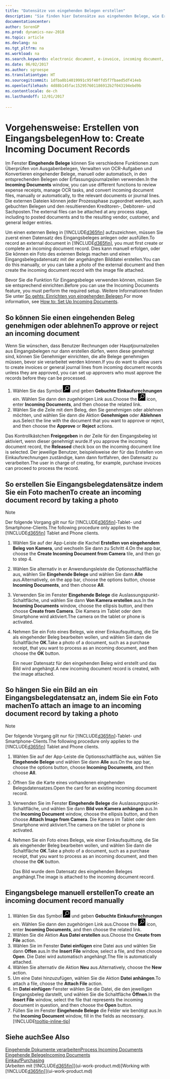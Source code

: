 ```yaml
---
title: "Datensätze von eingehenden Belegen erstellen"
description: "Sie finden hier Datensätze aus eingehenden Belege, wie Erechnungen erstellen und verwalten OCRaufgaben, elektronische Geschäftsverkehr und Belegaustausch."
documentationcenter: 
author: SorenGP
ms.prod: dynamics-nav-2018
ms.topic: article
ms.devlang: na
ms.tgt_pltfrm: na
ms.workload: na
ms.search.keywords: electronic document, e-invoice, incoming document, OCR, ecommerce, document exchange, import invoice
ms.date: 06/02/2017
ms.author: sgroespe
ms.translationtype: HT
ms.sourcegitcommit: 1dfba8b14019991c95f40ffd5f7fbaed5df414eb
ms.openlocfilehash: 4d88b145fac152957601186912b2f043194ebd9b
ms.contentlocale: de-ch
ms.lasthandoff: 12/01/2017

---
```

# <a name="how-to-create-incoming-document-records"></a><span data-ttu-id="b5597-103">Vorgehensweise: Erstellen von Eingangsbelegen</span><span class="sxs-lookup"><span data-stu-id="b5597-103">How to: Create Incoming Document Records</span></span>
<span data-ttu-id="b5597-104">Im Fenster **Eingehende Belege** können Sie verschiedene Funktionen zum Überprüfen von Ausgabenbelegen, Verwalten von OCR-Aufgaben und Konvertieren eingehender Belege, manuell oder automatisch, in den entsprechenden Belegen oder Erfassungsjournalzeilen verwenden.</span><span class="sxs-lookup"><span data-stu-id="b5597-104">In the **Incoming Documents** window, you can use different functions to review expense receipts, manage OCR tasks, and convert incoming document files, manually or automatically, to the relevant documents or journal lines.</span></span> <span data-ttu-id="b5597-105">Die externen Dateien können jeder Prozessphase zugeordnet werden, auch gebuchten Belegen und den resultierenden Kreditoren-, Debitoren- und Sachposten.</span><span class="sxs-lookup"><span data-stu-id="b5597-105">The external files can be attached at any process stage, including to posted documents and to the resulting vendor, customer, and general ledger entries.</span></span>

<span data-ttu-id="b5597-106">Um einen externen Beleg in [!INCLUDE[d365fin](includes/d365fin_md.md)] aufzuzeichnen, müssen Sie zuerst einen Datensatz des Eingangsbeleges anlegen oder ausfüllen.</span><span class="sxs-lookup"><span data-stu-id="b5597-106">To record an external document in [!INCLUDE[d365fin](includes/d365fin_md.md)], you must first create or complete an incoming document record.</span></span> <span data-ttu-id="b5597-107">Dies kann manuell erfolgen, oder Sie können ein Foto des externen Belegs machen und einen Eingangsbelegsdatensatz mit der angehängten Bilddatei erstellen.</span><span class="sxs-lookup"><span data-stu-id="b5597-107">You can do this manually, or you can take a photo of the external document and then create the incoming document record with the image file attached.</span></span>

<span data-ttu-id="b5597-108">Bevor Sie die Funktion für Eingangsbelege verwenden können, müssen Sie sie entsprechend einrichten.</span><span class="sxs-lookup"><span data-stu-id="b5597-108">Before you can use the Incoming Documents feature, you must perform the required setup.</span></span> <span data-ttu-id="b5597-109">Weitere Informationen finden Sie unter [So gehts: Einrichten von eingehenden Belegen](across-how-setup-income-documents.md).</span><span class="sxs-lookup"><span data-stu-id="b5597-109">For more information, see [How to: Set Up Incoming Documents](across-how-setup-income-documents.md).</span></span>

## <a name="to-approve-or-reject-an-incoming-document"></a><span data-ttu-id="b5597-110">So können Sie einen eingehenden Beleg genehmigen oder ablehnen</span><span class="sxs-lookup"><span data-stu-id="b5597-110">To approve or reject an incoming document</span></span>
<span data-ttu-id="b5597-111">Wenn Sie wünschen, dass Benutzer Rechnungen oder Hauptjournalzeilen aus Eingangsbelegen nur dann erstellen dürfen, wenn diese genehmigt sind, können Sie Genehmiger einrichten, die alle Belege genehmigen müssen, bevor sie verarbeitet werden können.</span><span class="sxs-lookup"><span data-stu-id="b5597-111">If you do want to allow users to create invoices or general journal lines from incoming document records unless they are approved, you can set up approvers who must approve the records before they can be processed.</span></span>

1. <span data-ttu-id="b5597-112">Wählen Sie das Symbol ![Nach Seite oder Bericht suchen](media/ui-search/search_small.png "Nach Seite oder Bericht suchen") und geben **Gebuchte Einkaufsrechnungen** ein. Wählen Sie dann den zugehörigen Link aus.</span><span class="sxs-lookup"><span data-stu-id="b5597-112">Choose the ![Search for Page or Report](media/ui-search/search_small.png "Search for Page or Report icon") icon, enter **Incoming Documents**, and then choose the related link.</span></span>
2. <span data-ttu-id="b5597-113">Wählen Sie die Zeile mit dem Beleg, den Sie genehmigen oder ablehnen möchten, und wählen Sie dann die Aktion **Genehmigen** oder **Ablehnen** aus.</span><span class="sxs-lookup"><span data-stu-id="b5597-113">Select the line with the document that you want to approve or reject, and then choose the **Approve** or **Reject** actions.</span></span>

<span data-ttu-id="b5597-114">Das Kontrollkästchen **Freigegeben** in der Zeile für den Eingangsbeleg ist aktiviert, wenn dieser genehmigt wurde.</span><span class="sxs-lookup"><span data-stu-id="b5597-114">If you approve the incoming document record, the **Released** check box on the incoming document line is selected.</span></span> <span data-ttu-id="b5597-115">Der jeweilige Benutzer, beispielsweise der für das Erstellen von Einkaufsrechnungen zuständige, kann dann fortfahren, den Datensatz zu verarbeiten.</span><span class="sxs-lookup"><span data-stu-id="b5597-115">The user in charge of creating, for example, purchase invoices can proceed to process the record.</span></span>

## <a name="to-create-an-incoming-document-record-by-taking-a-photo"></a><span data-ttu-id="b5597-116">So erstellen Sie Eingangsbelegdatensätze indem Sie ein Foto machen</span><span class="sxs-lookup"><span data-stu-id="b5597-116">To create an incoming document record by taking a photo</span></span>
> [!NOTE]  
>   <span data-ttu-id="b5597-117">Der folgende Vorgang gilt nur für [!INCLUDE[d365fin](includes/d365fin_md.md)]-Tablet- und Smartphone-Clients.</span><span class="sxs-lookup"><span data-stu-id="b5597-117">The following procedure only applies to the [!INCLUDE[d365fin](includes/d365fin_md.md)] Tablet and Phone clients.</span></span>

1. <span data-ttu-id="b5597-118">Wählen Sie auf der App-Leiste die Kachel **Erstellen von eingehendem Beleg von Kamera**, und wechseln Sie dann zu Schritt 4.</span><span class="sxs-lookup"><span data-stu-id="b5597-118">On the app bar, choose the **Create Incoming Document from Camera** tile, and then go to step 4.</span></span>
2. <span data-ttu-id="b5597-119">Wählen Sie alternativ in er Anwendungsleiste die Optionsschaltfläche aus, wählen Sie **Eingehende Belege** und wählen Sie dann **Alle** aus.</span><span class="sxs-lookup"><span data-stu-id="b5597-119">Alternatively, on the app bar, choose the options button, choose **Incoming Documents**, and then choose **All**.</span></span>
3. <span data-ttu-id="b5597-120">Verwenden Sie im Fenster **Eingehende Belege** die Auslassungspunkt-Schaltfläche, und wählen Sie dann **Von Kamera erstellen** aus.</span><span class="sxs-lookup"><span data-stu-id="b5597-120">In the **Incoming Documents** window, choose the ellipsis button, and then choose **Create from Camera**.</span></span> <span data-ttu-id="b5597-121">Die Kamera im Tablet oder dem Smartphone wird aktiviert.</span><span class="sxs-lookup"><span data-stu-id="b5597-121">The camera on the tablet or phone is activated.</span></span>
4. <span data-ttu-id="b5597-122">Nehmen Sie ein Foto eines Belegs, wie einer Einkaufsquittung, die Sie als eingehender Beleg bearbeiten wollen, und wählen Sie dann die Schaltfläche **OK**.</span><span class="sxs-lookup"><span data-stu-id="b5597-122">Take a photo of a document, such as a purchase receipt, that you want to process as an incoming document, and then choose the **OK** button.</span></span>

    <span data-ttu-id="b5597-123">Ein neuer Datensatz für den eingehenden Beleg wird erstellt und das Bild wird angehängt.</span><span class="sxs-lookup"><span data-stu-id="b5597-123">A new incoming document record is created, with the image attached.</span></span>

## <a name="to-attach-an-image-to-an-incoming-document-record-by-taking-a-photo"></a><span data-ttu-id="b5597-124">So hängen Sie ein Bild an ein Eingangsbelegdatensatz an, indem Sie ein Foto machen</span><span class="sxs-lookup"><span data-stu-id="b5597-124">To attach an image to an incoming document record by taking a photo</span></span>
> [!NOTE]  
>   <span data-ttu-id="b5597-125">Der folgende Vorgang gilt nur für [!INCLUDE[d365fin](includes/d365fin_md.md)]-Tablet- und Smartphone-Clients.</span><span class="sxs-lookup"><span data-stu-id="b5597-125">The following procedure only applies to the [!INCLUDE[d365fin](includes/d365fin_md.md)] Tablet and Phone clients.</span></span>

1. <span data-ttu-id="b5597-126">Wählen Sie auf der App-Leiste die Optionsschaltfläche aus, wählen Sie **Eingehende Belege** und wählen Sie dann **Alle** aus.</span><span class="sxs-lookup"><span data-stu-id="b5597-126">On the app bar, choose the options button, choose **Incoming Documents**, and then choose **All**.</span></span>
2. <span data-ttu-id="b5597-127">Öffnen Sie die Karte eines vorhandenen eingehenden Belegsdatensatzes.</span><span class="sxs-lookup"><span data-stu-id="b5597-127">Open the card for an existing incoming document record.</span></span>
3. <span data-ttu-id="b5597-128">Verwenden Sie im Fenster **Eingehende Belege** die Auslassungspunkt-Schaltfläche, und wählen Sie dann **Bild von Kamera anhängen** aus.</span><span class="sxs-lookup"><span data-stu-id="b5597-128">In the **Incoming Document** window, choose the ellipsis button, and then choose **Attach Image from Camera**.</span></span> <span data-ttu-id="b5597-129">Die Kamera im Tablet oder dem Smartphone wird aktiviert.</span><span class="sxs-lookup"><span data-stu-id="b5597-129">The camera on the tablet or phone is activated.</span></span>
4. <span data-ttu-id="b5597-130">Nehmen Sie ein Foto eines Belegs, wie einer Einkaufsquittung, die Sie als eingehender Beleg bearbeiten wollen, und wählen Sie dann die Schaltfläche **OK**.</span><span class="sxs-lookup"><span data-stu-id="b5597-130">Take a photo of a document, such as a purchase receipt, that you want to process as an incoming document, and then choose the **OK** button.</span></span>

    <span data-ttu-id="b5597-131">Das Bild wurde dem Datensatz des eingehenden Beleges angehängt.</span><span class="sxs-lookup"><span data-stu-id="b5597-131">The image is attached to the incoming document record.</span></span>

## <a name="to-create-an-incoming-document-record-manually"></a><span data-ttu-id="b5597-132">Eingangsbelege manuell erstellen</span><span class="sxs-lookup"><span data-stu-id="b5597-132">To create an incoming document record manually</span></span>
1. <span data-ttu-id="b5597-133">Wählen Sie das Symbol ![Nach Seite oder Bericht suchen](media/ui-search/search_small.png "Nach Seite oder Bericht suchen") und geben **Gebuchte Einkaufsrechnungen** ein. Wählen Sie dann den zugehörigen Link aus.</span><span class="sxs-lookup"><span data-stu-id="b5597-133">Choose the ![Search for Page or Report](media/ui-search/search_small.png "Search for Page or Report icon") icon, enter **Incoming Documents**, and then choose the related link.</span></span>
2. <span data-ttu-id="b5597-134">Wählen Sie die Aktion **Aus Datei erstellen** aus.</span><span class="sxs-lookup"><span data-stu-id="b5597-134">Choose the **Create from File** action.</span></span>  
3. <span data-ttu-id="b5597-135">Wählen Sie im Fenster **Datei einfügen** eine Datei aus und wählen Sie dann **Offen** aus.</span><span class="sxs-lookup"><span data-stu-id="b5597-135">In the **Insert File** window, select a file, and then choose **Open**.</span></span> <span data-ttu-id="b5597-136">Die Datei wird automatisch angehängt.</span><span class="sxs-lookup"><span data-stu-id="b5597-136">The file is automatically attached.</span></span>
4. <span data-ttu-id="b5597-137">Wählen Sie alternativ die Aktion **Neu** aus.</span><span class="sxs-lookup"><span data-stu-id="b5597-137">Alternatively, choose the **New** action.</span></span>
5. <span data-ttu-id="b5597-138">Um eine Datei hinzuzufügen, wählen Sie die Aktion **Datei anhängen**.</span><span class="sxs-lookup"><span data-stu-id="b5597-138">To attach a file, choose the **Attach File** action.</span></span>
6. <span data-ttu-id="b5597-139">Im **Datei einfügen**-Fenster wählen Sie die Datei, die den jeweiligen Eingangsbeleg darstellt, und wählen Sie die Schaltfläche **Öffnen**.</span><span class="sxs-lookup"><span data-stu-id="b5597-139">In the **Insert File** window, select the file that represents the incoming document in question, and then choose the **Open** button.</span></span>
7. <span data-ttu-id="b5597-140">Füllen Sie im Fenster **Eingehende Belege** die Felder wie benötigt aus.</span><span class="sxs-lookup"><span data-stu-id="b5597-140">In the **Incoming Document** window, fill in the fields as necessary.</span></span> [!INCLUDE[tooltip-inline-tip](includes/tooltip-inline-tip_md.md)]

## <a name="see-also"></a><span data-ttu-id="b5597-141">Siehe auch</span><span class="sxs-lookup"><span data-stu-id="b5597-141">See Also</span></span>
[<span data-ttu-id="b5597-142">Eingehende Dokumente verarbeiten</span><span class="sxs-lookup"><span data-stu-id="b5597-142">Process Incoming Documents</span></span>](across-process-income-documents.md)  
[<span data-ttu-id="b5597-143">Eingehende Belege</span><span class="sxs-lookup"><span data-stu-id="b5597-143">Incoming Documents</span></span>](across-income-documents.md)  
[<span data-ttu-id="b5597-144">Einkauf</span><span class="sxs-lookup"><span data-stu-id="b5597-144">Purchasing</span></span>](purchasing-manage-purchasing.md)  
<span data-ttu-id="b5597-145">[Arbeiten mit [!INCLUDE[d365fin](includes/d365fin_md.md)]](ui-work-product.md)</span><span class="sxs-lookup"><span data-stu-id="b5597-145">[Working with [!INCLUDE[d365fin](includes/d365fin_md.md)]](ui-work-product.md)</span></span>

